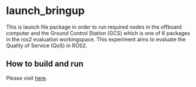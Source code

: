 # launch_bringup
This is launch file package in order to run required nodes in the offboard computer and the Ground Control Station (GCS) which is one of 6 packages in the ros2 evaluation workingspace. This experiment aims to evaluate the Quality of Service (QoS) in ROS2.
## How to build and run
Please visit [here](https://github.com/LeQuangHien/operation_control).
